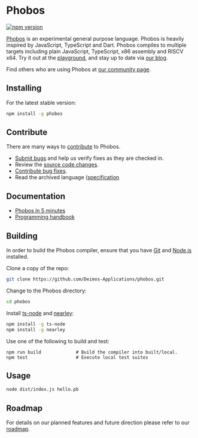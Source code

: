 # Phobos

[![npm version](https://badge.fury.io/js/typescript.svg)](https://www.npmjs.com/package/phobos)

[Phobos](https://deimos.app/phobos/) is an experimental general purpose language. Phobos is heavily inspired by JavaScript, TypeScript and Dart. Phobos compiles to multiple targets including plain JavaScript, TypeScript, x86 assembly and RISCV x64. Try it out at the [playground](https://deimos.app/phobos/play/), and stay up to date via [our blog](https://deimos.app/blog/category/phobos).

Find others who are using Phobos at [our community page](https://deimos.app/phobos/community/).

## Installing

For the latest stable version:

```bash
npm install -g phobos
```

## Contribute

There are many ways to [contribute](https://github.com/Deimos-Applications/phobos/blob/main/CONTRIBUTING.md) to Phobos.

- [Submit bugs](https://github.com/Deimos-Applications/phobos/issues) and help us verify fixes as they are checked in.
- Review the [source code changes](https://github.com/Deimos-Applications/phobos/pulls).
- [Contribute bug fixes](https://github.com/Deimos-Applications/phobos/blob/main/CONTRIBUTING.md).
- Read the archived language ([specification](https://deimos.app/phobos/spec)

## Documentation

- [Phobos in 5 minutes](https://deimos.app/phobos/5-min)
- [Programming handbook](https://deimos.app/phobos/handbook)

## Building

In order to build the Phobos compiler, ensure that you have [Git](https://git-scm.com/downloads) and [Node.js](https://nodejs.org/) installed.

Clone a copy of the repo:

```bash
git clone https://github.com/Deimos-Applications/phobos.git
```

Change to the Phobos directory:

```bash
cd phobos
```

Install [ts-node](https://www.npmjs.com/package/ts-node) and [nearley](https://nearley.js.org/):

```bash
npm install -g ts-node
npm install -g nearley
```

Use one of the following to build and test:

```
npm run build             # Build the compiler into built/local.
npm test                  # Execute local test suites
```

## Usage

```bash
node dist/index.js hello.pb
```

## Roadmap

For details on our planned features and future direction please refer to our [roadmap](https://github.com/Deimos-Applications/phobos/Roadmap).
